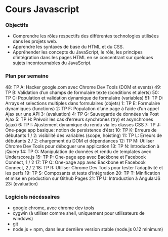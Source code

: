 # Cours Javascript

### Objectifs

- Comprendre les rôles respectifs des différentes technologies utilisées dans les projets web.
- Apprendre les syntaxes de base du HTML et du CSS.
- Appréhender les concepts du JavaScript, le rôle, les principes d’intégration dans les pages HTML en se concentrant sur quelques sujets incontournables du JavaScript.

### Plan par semaine

48: TP A: Hacker google.com avec Chrome Dev Tools (DOM et events)
49: TP B: Validation d’un champs de formulaire texte (conditions et alerts)
50: TP C: Population et validation dynamique de formulaire (variables)
51: TP D: Arrays et selections multiples dans formulaires (objets)
1: TP E: Formulaire dynamiques (functions)
2: TP F: Population d’une page à l’aide d’un appel Ajax sur une API
3: (evaluation)
4: TP G: Sauvegarde de données via Post Ajax
5: TP H: Prévoir les cas d’erreurs synchrones (try) et asynchrones (ajax)
6: TP I: Ajustement dynamique du rendu via les classes CSS
7: TP J: One-page app basique: notion de persistence d’état
10: TP K: Erreurs de débutants 1 / 2: visibilité des variables (scope, hoisting)
11: TP L: Erreurs de débutants 2 / 2: chargement du DOM et dépendances
12: TP M: Utiliser Chrome Dev Tools pour déboguer une application
13: TP N: Introduction à jQuery
14: TP O: Manipulation de données et rendu de templates avec Underscore.js 
15: TP P: One-page app avec Backbone et Facebook Connect, 1 / 2
17: TP Q: One-page app avec Backbone et Facebook Connect, 2 / 2 
18: TP R: Utiliser Chrome Dev Tools pour tester l’adaptivité et les perfs
19: TP S: Composants et tests d’intégration
20: TP T: Minification et mise en production sur Github Pages
21: TP U: Introduction à AngularJS 
23: (evaluation)

### Logiciels nécéssaires

- google chrome, avec chrome dev tools
- cygwin (à utiliser comme shell, uniquement pour utilisateurs de windows)
- git
- node.js + npm, dans leur dernière version stable (node.js 0.12 minimum)
